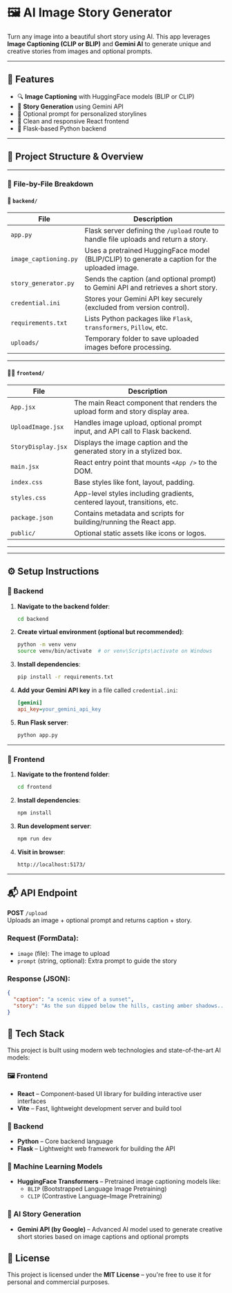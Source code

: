 # 🖼️ AI Image Story Generator

Turn any image into a beautiful short story using AI. This app leverages **Image Captioning (CLIP or BLIP)** and **Gemini AI** to generate unique and creative stories from images and optional prompts.

---

## 🚀 Features

- 🔍 **Image Captioning** with HuggingFace models (BLIP or CLIP)
- 🤖 **Story Generation** using Gemini API
- 📝 Optional prompt for personalized storylines
- 🎨 Clean and responsive React frontend
- 🧠 Flask-based Python backend

---

## 🧱 Project Structure & Overview


---

### 📂 File-by-File Breakdown

#### 🔧 `backend/`
| File | Description |
|------|-------------|
| `app.py` | Flask server defining the `/upload` route to handle file uploads and return a story. |
| `image_captioning.py` | Uses a pretrained HuggingFace model (BLIP/CLIP) to generate a caption for the uploaded image. |
| `story_generator.py` | Sends the caption (and optional prompt) to Gemini API and retrieves a short story. |
| `credential.ini` | Stores your Gemini API key securely (excluded from version control). |
| `requirements.txt` | Lists Python packages like `Flask`, `transformers`, `Pillow`, etc. |
| `uploads/` | Temporary folder to save uploaded images before processing. |

---

#### 🧑‍🎨 `frontend/`
| File | Description |
|------|-------------|
| `App.jsx` | The main React component that renders the upload form and story display area. |
| `UploadImage.jsx` | Handles image upload, optional prompt input, and API call to Flask backend. |
| `StoryDisplay.jsx` | Displays the image caption and the generated story in a stylized box. |
| `main.jsx` | React entry point that mounts `<App />` to the DOM. |
| `index.css` | Base styles like font, layout, padding. |
| `styles.css` | App-level styles including gradients, centered layout, transitions, etc. |
| `package.json` | Contains metadata and scripts for building/running the React app. |
| `public/` | Optional static assets like icons or logos. |

---


---

## ⚙️ Setup Instructions

### 🔹 Backend

1. **Navigate to the backend folder**:
    ```bash
    cd backend
    ```

2. **Create virtual environment (optional but recommended)**:
    ```bash
    python -m venv venv
    source venv/bin/activate  # or venv\Scripts\activate on Windows
    ```

3. **Install dependencies**:
    ```bash
    pip install -r requirements.txt
    ```

4. **Add your Gemini API key** in a file called `credential.ini`:
    ```ini
    [gemini]
    api_key=your_gemini_api_key
    ```

5. **Run Flask server**:
    ```bash
    python app.py
    ```

---

### 🔹 Frontend

1. **Navigate to the frontend folder**:
    ```bash
    cd frontend
    ```

2. **Install dependencies**:
    ```bash
    npm install
    ```

3. **Run development server**:
    ```bash
    npm run dev
    ```

4. **Visit in browser**:
    ```
    http://localhost:5173/
    ```

---

## 📬 API Endpoint

**POST** `/upload`  
Uploads an image + optional prompt and returns caption + story.

### Request (FormData):
- `image` (file): The image to upload
- `prompt` (string, optional): Extra prompt to guide the story

### Response (JSON):
```json
{
  "caption": "a scenic view of a sunset",
  "story": "As the sun dipped below the hills, casting amber shadows..."
}

```
## 🧠 Tech Stack

This project is built using modern web technologies and state-of-the-art AI models:

### 🖼️ Frontend
- **React** – Component-based UI library for building interactive user interfaces
- **Vite** – Fast, lightweight development server and build tool

### 🧪 Backend
- **Python** – Core backend language
- **Flask** – Lightweight web framework for building the API

### 🧠 Machine Learning Models
- **HuggingFace Transformers** – Pretrained image captioning models like:
  - `BLIP` (Bootstrapped Language Image Pretraining)
  - `CLIP` (Contrastive Language–Image Pretraining)

### 🤖 AI Story Generation
- **Gemini API (by Google)** – Advanced AI model used to generate creative short stories based on image captions and optional prompts

## 🪪 License

This project is licensed under the **MIT License** – you're free to use it for personal and commercial purposes.


